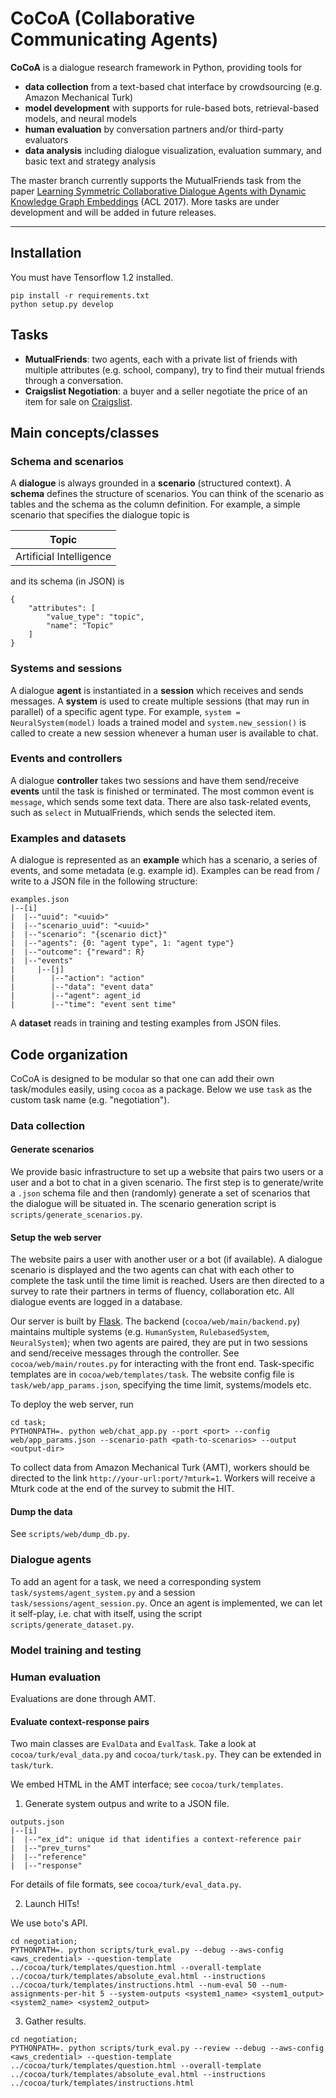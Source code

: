 # CoCoA (Collaborative Communicating Agents)

**CoCoA** is a dialogue research framework in Python, providing tools for
- **data collection** from a text-based chat interface by crowdsourcing (e.g. Amazon Mechanical Turk)
- **model development** with supports for rule-based bots, retrieval-based models, and neural models
- **human evaluation** by conversation partners and/or third-party evaluators
- **data analysis** including dialogue visualization, evaluation summary, and basic text and strategy analysis

The master branch currently supports the MutualFriends task from the paper [Learning Symmetric Collaborative Dialogue Agents with Dynamic Knowledge Graph Embeddings](https://arxiv.org/pdf/1704.07130.pdf) (ACL 2017). More tasks are under development and will be added in future releases.

----------

## Installation
You must have Tensorflow 1.2 installed.
```
pip install -r requirements.txt
python setup.py develop
```

## Tasks
- **MutualFriends**: two agents, each with a private list of friends with multiple attributes (e.g. school, company), try to find their mutual friends through a conversation.
- **Craigslist Negotiation**: a buyer and a seller negotiate the price of an item for sale on [Craigslist](https://sfbay.craigslist.org/).

## Main concepts/classes
### Schema and scenarios
A **dialogue** is always grounded in a **scenario** (structured context). A **schema** defines the structure of scenarios. You can think of the scenario as tables and the schema as the column definition. For example, a simple scenario that specifies the dialogue topic is

| Topic      | 
| -------- | 
| Artificial Intelligence  | 

and its schema (in JSON) is
```
{
    "attributes": [
        "value_type": "topic",
        "name": "Topic"
    ]
}
```
### Systems and sessions
A dialogue **agent** is instantiated in a **session** which receives and sends messages. A **system** is used to create multiple sessions (that may run in parallel) of a specific agent type. For example, ```system = NeuralSystem(model)``` loads a trained model and ```system.new_session()``` is called to create a new session whenever a human user is available to chat.

### Events and controllers
A dialogue **controller** takes two sessions and have them send/receive **events** until the task is finished or terminated. The most common event is ```message```, which sends some text data. There are also task-related events, such as ```select``` in MutualFriends, which sends the selected item. 

### Examples and datasets
A dialogue is represented as an **example** which has a scenario, a series of events, and some metadata (e.g. example id). Examples can be read from / write to a JSON file in the following structure:
```
examples.json
|--[i]
|  |--"uuid": "<uuid>"
|  |--"scenario_uuid": "<uuid>"
|  |--"scenario": "{scenario dict}"
|  |--"agents": {0: "agent type", 1: "agent type"}
|  |--"outcome": {"reward": R}
|  |--"events"
|     |--[j]
|        |--"action": "action"
|        |--"data": "event data"
|        |--"agent": agent_id
|        |--"time": "event sent time"
```
A **dataset** reads in training and testing examples from JSON files.

## Code organization
CoCoA is designed to be modular so that one can add their own task/modules easily, using `cocoa` as a package.
Below we use ```task``` as the custom task name (e.g. "negotiation").

### Data collection
#### Generate scenarios
We provide basic infrastructure to set up a website that pairs two users or a user and a bot to chat in a given scenario. The first step is to generate/write a ```.json``` schema file and then (randomly) generate a set of scenarios that the dialogue will be situated in. The scenario generation script is ```scripts/generate_scenarios.py```.

#### Setup the web server
The website pairs a user with another user or a bot (if available). A dialogue scenario is displayed and the two agents can chat with each other to complete the task until the time limit is reached. Users are then directed to a survey to rate their partners in terms of fluency, collaboration etc. All dialogue events are logged in a database.

Our server is built by [Flask](http://flask.pocoo.org/). The backend (```cocoa/web/main/backend.py```) maintains multiple systems (e.g. ```HumanSystem```, ```RulebasedSystem```, ```NeuralSystem```); when two agents are paired, they are put in two sessions and send/receive messages through the controller. See ```cocoa/web/main/routes.py``` for interacting with the front end. Task-specific templates are in ```cocoa/web/templates/task```. The website config file is ```task/web/app_params.json```, specifying the time limit, systems/models etc.

To deploy the web server, run
```
cd task;
PYTHONPATH=. python web/chat_app.py --port <port> --config web/app_params.json --scenario-path <path-to-scenarios> --output <output-dir>
```

To collect data from Amazon Mechanical Turk (AMT), workers should be directed to the link ```http://your-url:port/?mturk=1```. Workers will receive a Mturk code at the end of the survey to submit the HIT.

#### Dump the data
See ```scripts/web/dump_db.py```.

### Dialogue agents
To add an agent for a task, we need a corresponding system ```task/systems/agent_system.py``` and a session ```task/sessions/agent_session.py```.
Once an agent is implemented, we can let it self-play, i.e. chat with itself, using the script ```scripts/generate_dataset.py```.

### Model training and testing

### Human evaluation

Evaluations are done through AMT.

#### Evaluate context-response pairs

Two main classes are `EvalData` and `EvalTask`.
Take a look at `cocoa/turk/eval_data.py` and `cocoa/turk/task.py`.
They can be extended in `task/turk`.

We embed HTML in the AMT interface; see `cocoa/turk/templates`.

1. Generate system outpus and write to a JSON file.
```
outputs.json
|--[i]
|  |--"ex_id": unique id that identifies a context-reference pair
|  |--"prev_turns"
|  |--"reference"
|  |--"response"
```
For details of file formats, see `cocoa/turk/eval_data.py`.

2. Launch HITs! 

We use `boto`'s API.

```
cd negotiation;
PYTHONPATH=. python scripts/turk_eval.py --debug --aws-config <aws_credential> --question-template ../cocoa/turk/templates/question.html --overall-template ../cocoa/turk/templates/absolute_eval.html --instructions ../cocoa/turk/templates/instructions.html --num-eval 50 --num-assignments-per-hit 5 --system-outputs <system1_name> <system1_output> <system2_name> <system2_output>
```

3. Gather results.
```
cd negotiation;
PYTHONPATH=. python scripts/turk_eval.py --review --debug --aws-config <aws_credential> --question-template ../cocoa/turk/templates/question.html --overall-template ../cocoa/turk/templates/absolute_eval.html --instructions ../cocoa/turk/templates/instructions.html 
```

